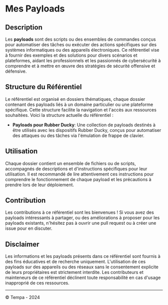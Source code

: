 # Mes Payloads

## Description

Les **payloads** sont des scripts ou des ensembles de commandes conçus pour automatiser des tâches ou exécuter des actions spécifiques sur des systèmes informatiques ou des appareils électroniques. Ce référentiel vise à fournir des exemples et des solutions pour divers scénarios et plateformes, aidant les professionnels et les passionnés de cybersécurité à comprendre et à mettre en œuvre des stratégies de sécurité offensive et défensive.

## Structure du Référentiel

Le référentiel est organisé en dossiers thématiques, chaque dossier contenant des payloads liés à un domaine particulier ou une plateforme spécifique. Cette structure facilite la navigation et l'accès aux ressources souhaitées. Voici la structure actuelle du référentiel :

- **Payloads pour Rubber Ducky**: Une collection de payloads destinés à être utilisés avec les dispositifs Rubber Ducky, conçus pour automatiser des attaques ou des tâches via l'émulation de frappe de clavier.

## Utilisation

Chaque dossier contient un ensemble de fichiers ou de scripts, accompagnés de descriptions et d'instructions spécifiques pour leur utilisation. Il est recommandé de lire attentivement ces instructions pour comprendre le fonctionnement de chaque payload et les précautions à prendre lors de leur déploiement.

## Contribution

Les contributions à ce référentiel sont les bienvenues ! Si vous avez des payloads intéressants à partager, ou des améliorations à proposer pour les payloads existants, n'hésitez pas à ouvrir une pull request ou à créer une issue pour en discuter.

## Disclaimer

Les informations et les payloads présents dans ce référentiel sont fournis à des fins éducatives et de recherche uniquement. L'utilisation de ces payloads sur des appareils ou des réseaux sans le consentement explicite de leurs propriétaires est strictement interdite. Les contributeurs et mainteneurs de ce référentiel déclinent toute responsabilité en cas d'usage inapproprié de ces ressources.

---
© Tempa - 2024
